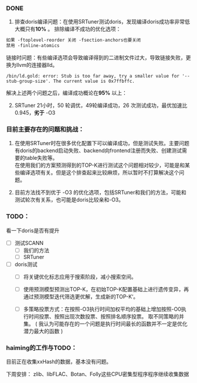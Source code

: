 ### DONE
1. 排查doris编译问题：在使用SRTuner测试doris，发现编译doris成功率非常低大概只有**10%** 。
排除编译不成功的优化选项：
```txt
如果 -ftoplevel-reorder 关闭 -fsection-anchors也要关闭
禁用 -finline-atomics
```
链接时问题：有些编译选项会导致编译得到的二进制文件过大，导致链接失败，更换为llvm的连接器lld。
```
/bin/ld.gold: error: Stub is too far away, try a smaller value for '--stub-group-size'. The current value is 0x7ffbffc.
```
解决上述两个问题之后，编译成功概论在**95%** 以上：

2. SRTuner 21小时，50 轮调优，49轮编译成功，26 次测试成功，最优加速比0.945，**劣于** -O3

### 目前主要存在的问题和挑战：
1. 在使用SRTuner时在很多优化配置下可以编译成功，但是测试失败。主要问题有doris的backend启动失败、backend向frontend注册而失败、创建测试需要的table失败等。   
		在使用我们的方案预测得到的TOP-K进行测试这个问题相对较少，可能是和某些编译选项有关。但是这个排查起来比较麻烦，所以暂时不打算解决这个问题。

2. 目前方法找不到优于 -O3 的优化选项，包括SRTuner和我们的方法，可能和测试轮次有关系，也可能是doris比较亲和-O3。



### TODO：
看一下doris是否有提升
- [ ] 测试SCANN
	- [ ] 我们的方法
	- [ ] SRTuner
- [ ] doris测试
	- [ ] 将关键优化标志应用于搜索阶段，减小搜索空间。
	- [ ] 使用预测模型预测出TOP-K，在初始TOP-K配置基础上进行遗传变异，再通过预测模型迭代筛选更优解，生成新的TOP-K‘。
	- [ ] 多策略投票方式：在按照-O3执行时间加权平均的基础上增加按照-O0执行时间投票、按照出现次数投票、按照排名顺序投票。  取不同策略的并集。
	      ( 我认为可能存在的一个问题是执行时间最长的函数并不一定是优化潜力最大的函数 )


### haiming的工作与TODO：
目前正在收集xxHash的数据，基本没有问题。

下周安排：
zlib、libFLAC、Botan、Folly这些CPU密集型程序程序继续收集数据